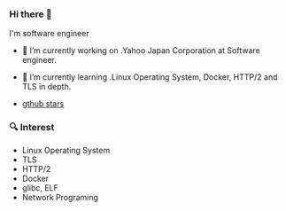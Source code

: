 ### Hi there 👋

I'm software engineer 

- 🔭 I’m currently working on .Yahoo Japan Corporation at Software engineer.

- 🌱 I’m currently learning .Linux Operating System, Docker, HTTP/2 and TLS in depth.

- [gthub stars](https://github-readme-stats.vercel.app/api?username=tsuyopon&show_icons=true&theme=cobalt])

### 🔍 Interest
* Linux Operating System
* TLS
* HTTP/2
* Docker
* glibc, ELF
* Network Programing

<!--
**tsuyopon/tsuyopon** is a ✨ _special_ ✨ repository because its `README.md` (this file) appears on your GitHub profile.

Here are some ideas to get you started:

- 🌱 I’m currently learning ...
- 👯 I’m looking to collaborate on ...
- 🤔 I’m looking for help with ...
- 💬 Ask me about ...
- 📫 How to reach me: ...
- 😄 Pronouns: ...
- ⚡ Fun fact: ...
-->
